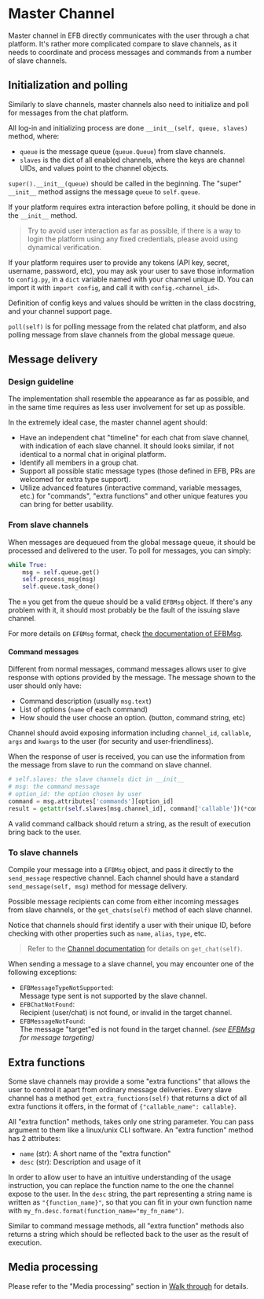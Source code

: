 # Master Channel

Master channel in EFB directly communicates with the user through a chat platform. It's rather more complicated compare to slave channels, as it needs to coordinate and process messages and commands from a number of slave channels.

## Initialization and polling
Similarly to slave channels, master channels also need to initialize and poll for messages from the chat platform.

All log-in and initializing process are done `__init__(self, queue, slaves)` method, where:
* `queue` is the message queue (`queue.Queue`) from slave channels.
* `slaves` is the dict of all enabled channels, where the keys are channel UIDs, and values point to the channel objects.

`super().__init__(queue)` should be called in the beginning. The "super" `__init__` method assigns the message `queue` to `self.queue`.

If your platform requires extra interaction before polling, it should be done in the `__init__` method.

> Try to avoid user interaction as far as possible, if there is a way to login the platform using any fixed credentials, please avoid using dynamical verification.

If your platform requires user to provide any tokens (API key, secret, username, password, etc), you may ask your user to save those information to `config.py`, in a `dict` variable named with your channel unique ID. You can import it with `import config`, and call it with `config.<channel_id>`.

Definition of config keys and values should be written in the class docstring, and your channel support page.

`poll(self)` is for polling message from the related chat platform, and also polling message from slave channels from the global message queue.

## Message delivery
### Design guideline
The implementation shall resemble the appearance as far as possible, and in the same time requires as less user involvement for set up as possible.

In the extremely ideal case, the master channel agent should:
* Have an independent chat "timeline" for each chat from slave channel, with indication of each slave channel. It should looks similar, if not identical to a normal chat in original platform.
* Identify all members in a group chat.
* Support all possible static message types (those defined in EFB, PRs are welcomed for extra type support).
* Utilize advanced features (interactive command, variable messages, etc.) for "commands", "extra functions" and other unique features you can bring for better usability.

### From slave channels
When messages are dequeued from the global message queue, it should be processed and delivered to the user. To poll for messages, you can simply:

```python
while True:
    msg = self.queue.get()
    self.process_msg(msg)
    self.queue.task_done()
```

The `m` you get from the queue should be a valid `EFBMsg` object. If there's any problem with it, it should most probably be the fault of the issuing slave channel.

For more details on `EFBMsg` format, check [the documentation of EFBMsg](message.md).

#### Command messages
Different from normal messages, command messages allows user to give response with options provided by the message. The message shown to the user should only have:
* Command description (usually `msg.text`)
* List of options (`name` of each command)
* How should the user choose an option. (button, command string, etc)

Channel should avoid exposing information including `channel_id`, `callable`, `args` and `kwargs` to the user (for security and user-friendliness).

When the response of user is received, you can use the information from the message from slave to run the command on slave channel.

```python
# self.slaves: the slave channels dict in __init__
# msg: the command message
# option_id: the option chosen by user
command = msg.attributes['commands'][option_id]
result = getattr(self.slaves[msg.channel_id], command['callable'])(*command['args'], **command['kwargs'])
```

A valid command callback should return a string, as the result of execution bring back to the user.

### To slave channels
Compile your message into a `EFBMsg` object, and pass it directly to the `send_message` respective channel. Each channel should have a standard `send_message(self, msg)` method for message delivery.

Possible message recipients can come from either incoming messages from slave channels, or the `get_chats(self)` method of each slave channel.

Notice that channels should first identify a user with their unique ID, before checking with other properties such as `name`, `alias`, `type`, etc.

> Refer to the [Channel documentation](channel.md) for details on `get_chat(self)`.

When sending a message to a slave channel, you may encounter one of the following exceptions:
* `EFBMessageTypeNotSupported`:  
  Message type sent is not supported by the slave channel.
* `EFBChatNotFound`:  
  Recipient (user/chat) is not found, or invalid in the target channel.
* `EFBMessageNotFound`:  
  The message "target"ed is not found in the target channel. _(see [EFBMsg](message.md) for message targeting)_

## Extra functions
Some slave channels may provide a some "extra functions" that allows the user to control it apart from ordinary message deliveries. Every slave channel has a method `get_extra_functions(self)` that returns a dict of all extra functions it offers, in the format of `{"callable_name": callable}`.

All "extra function" methods, takes only one string parameter. You can pass argument to them like a linux/unix CLI software. An "extra function" method has 2 attributes:
* `name` (str): A short name of the "extra function"
* `desc` (str): Description and usage of it

In order to allow user to have an intuitive understanding of the usage instruction, you can replace the function name to the one the channel expose to the user. In the `desc` string, the part representing a string name is written as `"{function_name}"`, so that you can fit in your own function name with `my_fn.desc.format(function_name="my_fn_name")`.

Similar to command message methods, all "extra function" methods also returns a string which should be reflected back to the user as the result of execution.

## Media processing
Please refer to the "Media processing" section in [Walk through](workflow.md) for details.
